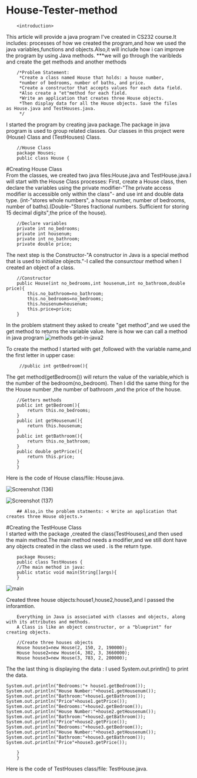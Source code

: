 # House-Tester-method

        <introduction>
        
This article will provide a java program I've created in  CS232 course.It includes: processes of how we created the program,and how we used the java variables,functions and objects.Also,it will include how i can improve the program by using Java methods. ***we will go through the varibleds and create the get methods and another methods
        
        
        /*Problem Statement:
         *Create a class named House that holds: a house number,
         *number of bedrooms, number of baths, and price.
         *Create a constructor that accepts values for each data field. 
         *Also create a "et"method for each field. 
         *Write an application that creates three House objects.
         *Then display data for all the House objects. Save the files as House.java and TestHouses.java.
         */

    
I started the program by creating java package.The package in java program is used to group related classes. Our classes in this project were (House) Class and (TestHouses) Class.   

        //House Class
        package Houses; 
        public class House {

 #Creating House Class       
From the classes, we created two java files:House.java and TestHouse.java.I will start with the House Class processes: First, create a House class, then declare the variables using the private modifier-"The private access modifier is accessible only within the class"- and use int and double data type. (int-"stores whole numbers", a house number, number of bedrooms, number of baths).(Double-"Stores fractional numbers. Sufficient for storing 15 decimal digits",the price of the house).

        //Declare variables
        private int no_bedrooms;
        private int housenum;
        private int no_bathroom;
        private double price;


The next step is the Constructor-"A constructor in Java is a special method that is used to initialize objects."-I called the consurctour method when I created an object of a class.

        //Constructor
        public House(int no_bedrooms,int housenum,int no_bathroom,double price){
            this.no_bathroom=no_bathroom;
            this.no_bedrooms=no_bedrooms;
            this.housenum=housenum;
            this.price=price;
        }

In the problem statment they asked to create "get method",and we used the get method to returns the variable value.
        here is how we can call a method in java program
![methods get-in-java2](https://user-images.githubusercontent.com/126033476/221368432-5d0dfcda-788a-405d-b1a3-3e0850dbf41e.png)

<Here is what I did>
To create the method I started with get ,followed with the variable name,and the first letter in upper case:

         //public int getBedroom(){
The get method(getBedroom()) will return the value of the variable,which is the number of the bedroom(no_bedroom).
Then I did the same thing for the the House number ,the number of bathroom ,and the price of the house.    
        
        
        //Getters methods
        public int getBedroom(){
            return this.no_bedrooms;
        }
        public int getHousenum(){
            return this.housenum;
        }
        public int getBathroom(){
            return this.no_bathroom;
        }
        public double getPrice(){
            return this.price;
        }
        }


Here is the code of House class/file: House.java.

![Screenshot (136)](https://user-images.githubusercontent.com/126033476/221367055-7b9f2dbb-c545-4d45-96c0-1e1f3cbd47bb.png)

![Screenshot (137)](https://user-images.githubusercontent.com/126033476/221367063-9babf361-70fc-4d44-9fe3-c7616aac7dc4.png)
        
       

        ## Also,in the problem statments: < Write an application that creates three House objects.>
        
#Creating the TestHouse Class      
I started with the package ,created the class(TestHouses),and then used the main method.The main method needs a <public> modifier,and we still dont have any objects created in the class  we used <static>.<void> is the return type.
        
        package Houses;
        public class TestHouses {
        //The main method in java: 
        public static void main(String[]args){
        }
        
![main](https://user-images.githubusercontent.com/126033476/221374513-f59faf59-f0d4-4ec6-85f7-2d6dfcb6a52d.jpg)

Created three house objects:house1,house2,house3,and I passed the inforamtion.

        Everything in Java is associated with classes and objects, along with its attributes and methods. 
        A Class is like an object constructor, or a "blueprint" for creating objects.

        //Create three houses objects
        House house1=new House(2, 150, 2, 190000);
        House house2=new House(4, 302, 3, 3660000);
        House house3=new House(3, 783, 2, 200000);

The the last thing is displaying the data :
I used System.out.println() to print the data.

        
    System.out.println("Bedrooms:"+ house1.getBedroom());
    System.out.println("House Number:"+house1.getHousenum());
    System.out.println("Bathroom:"+house1.getBathroom());
    System.out.println("Price"+house1.getPrice());
    System.out.println("Bedrooms:"+house2.getBedroom());
    System.out.println("House Number:"+house2.getHousenum());
    System.out.println("Bathroom:"+house2.getBathroom());
    System.out.println("Price"+house2.getPrice());
    System.out.println("Bedrooms:"+house3.getBedroom());
    System.out.println("House Number:"+house3.getHousenum());
    System.out.println("Bathroom:"+house3.getBathroom());
    System.out.println("Price"+house3.getPrice());
    
        }
        }
        
        
Here is the code of TestHouses class/file: TestHouse.java.




